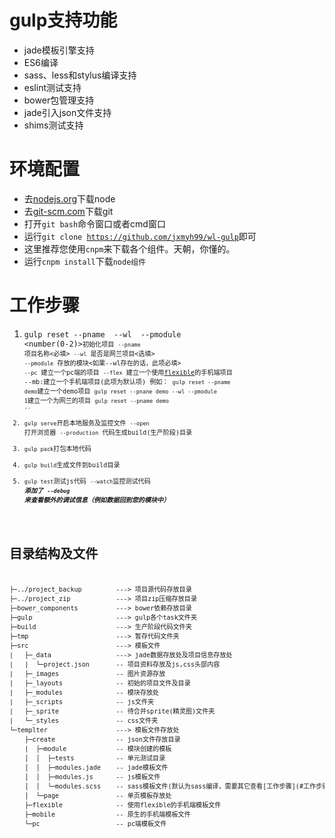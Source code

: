 # gulp支持功能

+ jade模板引擎支持
+ ES6编译
+ sass、less和stylus编译支持
+ eslint测试支持
+ bower包管理支持
+ jade引入json文件支持
+ shims测试支持

# 环境配置

+ 去[nodejs.org](https://nodejs.org/en/)下载node
+ 去[git-scm.com](https://git-scm.com/download/)下载git
+ 打开<code>git bash</code>命令窗口或者cmd窗口
+ 运行<code>git clone https://github.com/jxmyh99/wl-gulp</code>即可
+ 这里推荐您使用<code>cnpm</code>来下载各个组件。天朝，你懂的。
+ 运行<code>cnpm install</code>下载<code>node组件</code>

# 工作步骤

1. <code>gulp reset --pname <string> --wl <boolean> --pmodule <number(0-2)><code>初始化项目
    <code>--pname</code> 项目名称<必填>
    <code>--wl</code>    是否是网兰项目<选填>
    <code>--pmodule</code>   存放的模块<如果--wl存在的话，此项必填>
    <code>--pc</code>    建立一个pc端的项目
    <code>--flex</code>  建立一个使用[flexible](https://github.com/amfe/lib-flexible)的手机端项目
    --mb:建立一个手机端项目(此项为默认项)
    例如：
    <code>gulp reset --pname demo</code>建立一个demo项目
    <code>gulp reset --pnane demo --wl --pmodule 1</code>建立一个为网兰的项目
    <code>gulp reset --pname demo --</code>
2. <code>gulp serve</code>开启本地服务及监控文件
    <code>--open</code> 打开浏览器
    <code>--production</code>   代码生成build(生产阶段)目录
3. <code>gulp pack</code>打包本地代码
4. <code>gulp build</code>生成文件到build目录
5. <code>gulp test</code>测试js代码
    <code>--watch</code>监控测试代码
***添加了 `--debug` 来查看额外的调试信息（例如数据回到您的模块中）***

# 目录结构及文件
<pre>
├─../project_backup         ---> 项目源代码存放目录
├─../project_zip            ---> 项目zip压缩存放目录
├─bower_components          ---> bower依赖存放目录
├─gulp                      ---> gulp各个task文件夹
├─build                     ---> 生产阶段代码文件夹
├─tmp                       ---> 暂存代码文件夹
├─src                       ---> 模板文件
|   ├─_data                 ---> jade数据存放处及项目信息存放处
|   |  └─project.json       -- 项目资料存放及js,css头部内容
|   ├─_images               -- 图片资源存放
|   ├─_layouts              -- 初始的项目文件及目录
|   ├─_modules              -- 模块存放处
|   ├─_scripts              -- js文件夹
|   ├─_sprite               -- 待合并sprite(精灵图)文件夹
|   └─_styles               -- css文件夹
└─templter                  ---> 模板文件存放处
    ├─create                -- json文件存放目录
    |  ├─module             -- 模块创建的模板
    │  │  ├─tests           -- 单元测试目录
    │  │  ├─modules.jade    -- jade模板文件
    │  │  ├─modules.js      -- js模板文件
    │  │  └─modules.scss    -- sass模板文件(默认为sass编译，需要其它查看[工作步骤](#工作步骤))
    │  └─page               -- 单页模板存放处
    ├─flexible              -- 使用flexible的手机端模板文件
    ├─mobile                -- 原生的手机端模板文件
    └─pc                    -- pc端模板文件